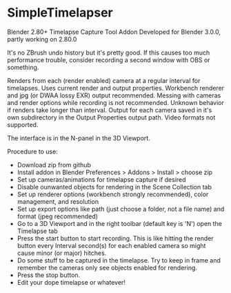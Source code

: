 # SimpleTimelapser
Blender 2.80+ Timelapse Capture Tool Addon
Developed for Blender 3.0.0, partly working on 2.80.0

It's no ZBrush undo history but it's pretty good.
If this causes too much performance trouble, consider recording a second window with OBS or something.

Renders from each (render enabled) camera at a regular interval for timelapses. Uses current render and output properties. Workbench renderer and jpg (or DWAA lossy EXR) output recommended. Messing with cameras and render options while recording is not recommended. Unknown behavior if renders take longer than interval. Output for each camera saved in it's own subdirectory in the Output Properties output path. Video formats not supported.

The interface is in the N-panel in the 3D Viewport.

Procedure to use:
- Download zip from github
- Install addon in Blender Preferences > Addons > Install > choose zip
- Set up cameras/animations for timelapse capture if desired
- Disable ounwanted objects for rendering in the Scene Collection tab
- Set up renderer options (workbench strongly recommended), color management, and resolution
- Set up export options like path (just choose a folder, not a file name) and format (jpeg recommended)
- Go to a 3D Viewport and in the right toolbar (default key is 'N') open the Timelapse tab
- Press the start button to start recording. This is like hitting the render button every Interval second(s) for each enabled camera so might cause minor (or major) hitches.
- Do some stuff to be captured in the timelapse. Try to keep in frame and remember the cameras only see objects enabled for rendering.
- Press the stop button.
- Edit your dope timelapse or whatever!

